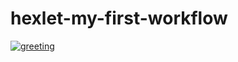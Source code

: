 # hexlet-my-first-workflow

[![greeting](https://github.com/gostyukhin/hexlet-my-first-workflow/actions/workflows/hello.yaml/badge.svg)](https://github.com/gostyukhin/hexlet-my-first-workflow/actions/workflows/hello.yaml)
